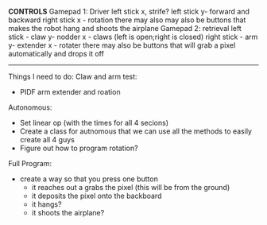**CONTROLS**
Gamepad 1: Driver
    left stick x, strife?
    left stick y- forward and backward
    right stick x - rotation
there may also may also be buttons that makes the robot hang and shoots the airplane
Gamepad 2: retrieval
    left stick - claw
        y- nodder
        x - claws (left is open;right is closed)
    right stick - arm
        y- extender
        x - rotater
there may also be buttons that will grab a pixel automatically and drops it off

-------------------------------------------------------------------------
Things I need to do:
 Claw and arm test:
  * PIDF arm extender and roation
  
 Autonomous:
  * Set linear op (with the times for all 4 secions)
  * Create a class for autnomous that we can use all the methods to easily create all 4 guys
  * Figure out how to program rotation?
 
 Full Program:
  * create a way so that you press one button
    * it reaches out a grabs the pixel (this will be from the ground)
    * it deposits the pixel onto the backboard 
    * it hangs?
    * it shoots the airplane?
